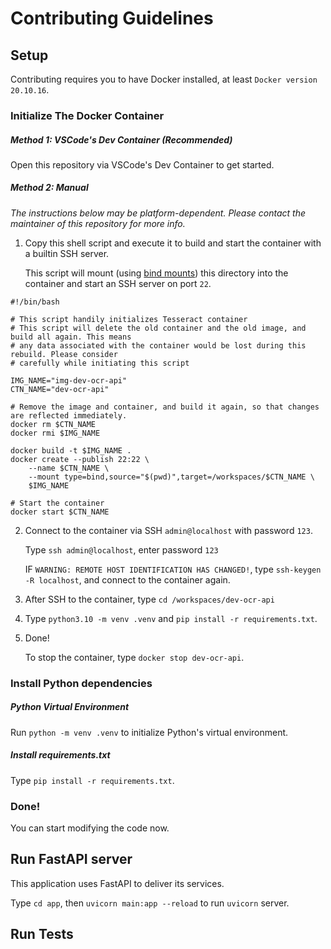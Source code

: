 # Contributing Guidelines

## Setup

Contributing requires you to have Docker installed, at least `Docker version 20.10.16`.

### Initialize The Docker Container

##### Method 1: VSCode's Dev Container (Recommended)

Open this repository via VSCode's Dev Container to get started.

##### Method 2: Manual

*The instructions below may be platform-dependent. Please contact the maintainer of this repository for more info.*

1. Copy this shell script and execute it to build and start the container with a builtin SSH server. 

    This script will mount (using [bind mounts](https://docs.docker.com/storage/bind-mounts/)) this directory into the container and start an SSH server on port `22`.
```
#!/bin/bash

# This script handily initializes Tesseract container
# This script will delete the old container and the old image, and build all again. This means
# any data associated with the container would be lost during this rebuild. Please consider
# carefully while initiating this script

IMG_NAME="img-dev-ocr-api"
CTN_NAME="dev-ocr-api"

# Remove the image and container, and build it again, so that changes are reflected immediately.
docker rm $CTN_NAME
docker rmi $IMG_NAME

docker build -t $IMG_NAME .
docker create --publish 22:22 \
    --name $CTN_NAME \
    --mount type=bind,source="$(pwd)",target=/workspaces/$CTN_NAME \
    $IMG_NAME

# Start the container
docker start $CTN_NAME
```
2. Connect to the container via SSH `admin@localhost` with password `123`.
   
   Type `ssh admin@localhost`, enter password `123`
   
   IF `WARNING: REMOTE HOST IDENTIFICATION HAS CHANGED!`, type `ssh-keygen -R localhost`, and connect to the container again.
3. After SSH to the container, type `cd /workspaces/dev-ocr-api`
4. Type `python3.10 -m venv .venv` and `pip install -r requirements.txt`.
5. Done!

    To stop the container, type `docker stop dev-ocr-api`.

### Install Python dependencies

##### Python Virtual Environment

Run `python -m venv .venv` to initialize Python's virtual environment.

##### Install requirements.txt

Type `pip install -r requirements.txt`.

### Done!

You can start modifying the code now.

## Run FastAPI server

This application uses FastAPI to deliver its services.

Type `cd app`, then `uvicorn main:app --reload` to run `uvicorn` server.

## Run Tests
